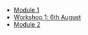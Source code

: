 - [Module 1](https://sijuswamy.github.io/Computational-Linear-Algebra/module_1
) 
- [Workshop 1: 6th August](https://sijuswamy.github.io/CME-workshop-1/)
- [Module 2](https://sijuswamy.github.io/Computational-Linear-Algebra/module_2.html)


